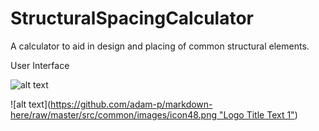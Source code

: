 # StructuralSpacingCalculator
A calculator to aid in design and placing of common structural elements.

User Interface

![alt text](https://github.com/FrostyDesigner/sakurakan/blob/master/SpacingCalculator1.png)

![alt text]([https://github.com/adam-p/markdown-here/raw/master/src/common/images/icon48.png "Logo Title Text 1"](https://github.com/FrostyDesigner/sakurakan/blob/master/SpacingCalculator1.png))
